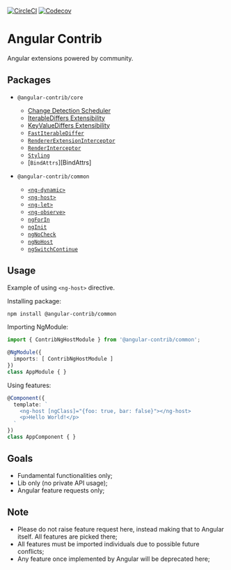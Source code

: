 [![CircleCI](https://img.shields.io/circleci/project/github/trotyl/angular-contrib.svg)](https://circleci.com/gh/trotyl/angular-contrib)
[![Codecov](https://img.shields.io/codecov/c/github/trotyl/angular-contrib.svg)](https://codecov.io/gh/trotyl/angular-contrib)


# Angular Contrib

Angular extensions powered by community.

## Packages

+ `@angular-contrib/core`
  + [Change Detection Scheduler][ChangeDetectionScheduler]
  + [IterableDiffers Extensibility][IterableDiffersExtensibility]
  + [KeyValueDiffers Extensibility][KeyValueDiffersExtensibility]
  + [`FastIterableDiffer`][FastIterableDiffer]
  + [`RendererExtensionInterceptor`][RendererExtensionInterceptor]
  + [`RenderInterceptor`][RenderInterceptor]
  + [`Styling`][Styling]
  + [`BindAttrs`][BindAttrs]

+ `@angular-contrib/common`
  + [`<ng-dynamic>`][NgDynamic]
  + [`<ng-host>`][NgHost]
  + [`<ng-let>`][NgLet]
  + [`<ng-observe>`][NgObserve]
  + [`ngForIn`][NgForIn]
  + [`ngInit`][NgInit]
  + [`ngNoCheck`][NgNoCheck]
  + [`ngNoHost`][NgNoHost]
  + [`ngSwitchContinue`][NgSwitchContinue]

## Usage

Example of using `<ng-host>` directive.

Installing package:

```bash
npm install @angular-contrib/common
```

Importing NgModule:

```typescript
import { ContribNgHostModule } from '@angular-contrib/common';

@NgModule({
  imports: [ ContribNgHostModule ]
})
class AppModule { }
```

Using features:

```typescript
@Component({
  template: `
    <ng-host [ngClass]="{foo: true, bar: false}"></ng-host>
    <p>Hello World!</p>
  `
})
class AppComponent { }
```

## Goals

+ Fundamental functionalities only;
+ Lib only (no private API usage);
+ Angular feature requests only;

## Note

+ Please do not raise feature request here, instead making that to Angular itself. All features are picked there;
+ All features must be imported individuals due to possible future conflicts;
+ Any feature once implemented by Angular will be deprecated here;


[ChangeDetectionScheduler]: https://github.com/trotyl/angular-contrib/tree/master/projects/core/src/change-detection-scheduler
[FastIterableDiffer]: https://github.com/trotyl/angular-contrib/tree/master/projects/core/src/fast-iterable-differ
[IterableDiffersExtensibility]: https://github.com/trotyl/angular-contrib/tree/master/projects/core/src/iterable-differs
[KeyValueDiffersExtensibility]: https://github.com/trotyl/angular-contrib/tree/master/projects/core/src/key-value-differs
[RendererExtensionInterceptor]: https://github.com/trotyl/angular-contrib/tree/master/projects/core/src/render-extension
[RenderInterceptor]: https://github.com/trotyl/angular-contrib/tree/master/projects/core/src/render-intercept
[Styling]: https://github.com/trotyl/angular-contrib/tree/master/projects/core/src/styling
[NgDynamic]: https://github.com/trotyl/angular-contrib/tree/master/projects/common/src/ng-dynamic
[NgForIn]: https://github.com/trotyl/angular-contrib/tree/master/projects/common/src/ng-for-in
[NgHost]: https://github.com/trotyl/angular-contrib/tree/master/projects/common/src/ng-host
[NgInit]: https://github.com/trotyl/angular-contrib/tree/master/projects/common/src/ng-init
[NgLet]: https://github.com/trotyl/angular-contrib/tree/master/projects/common/src/ng-let
[NgNoCheck]: https://github.com/trotyl/angular-contrib/tree/master/projects/common/src/ng-no-check
[NgNoHost]: https://github.com/trotyl/angular-contrib/tree/master/projects/common/src/ng-no-host
[NgObserve]: https://github.com/trotyl/angular-contrib/tree/master/projects/common/src/ng-observe
[NgSwitchContinue]: https://github.com/trotyl/angular-contrib/tree/master/projects/common/src/ng-switch-continue
[Bind-Attrs]: https://github.com/HamedFathi/angular-contrib/tree/master/projects/core/src/bind-attrs
